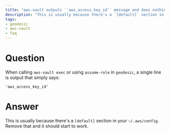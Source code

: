 ```yaml
---
title: "aws-vault outputs `'aws_access_key_id'` message and does nothing"
description: "This is usually because there's a `[default]` section in your `~/.aws/config`"
tags:
- geodesic
- aws-vault
- faq
---
```


# Question

When calling `aws-vault exec` or using `assume-role` in `geodesic`, a single line is output that simply says:

```
'aws_access_key_id'
```

# Answer

This is usually because there's a `[default]` section in your `~/.aws/config`. Remove that and it should start to work.

